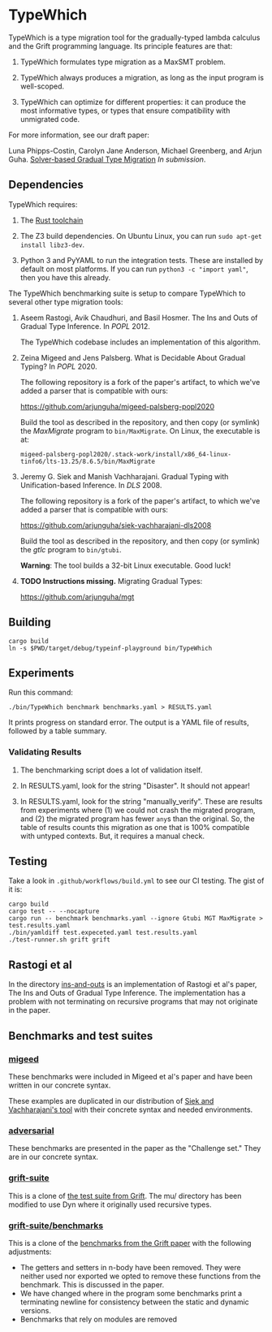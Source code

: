 # TypeWhich

TypeWhich is a type migration tool for the gradually-typed lambda calculus and
the Grift programming language. Its principle features are that:

1. TypeWhich formulates type migration as a MaxSMT problem.

2. TypeWhich always produces a migration, as long as the input program is
   well-scoped.

3. TypeWhich can optimize for different properties: it can produce the most
   informative types, or types that ensure compatibility with unmigrated code.

For more information, see our draft paper:

Luna Phipps-Costin, Carolyn Jane Anderson, Michael Greenberg, and Arjun Guha.
[Solver-based Gradual Type Migration](https://khoury.northeastern.edu/~arjunguha/main/papers/2021-typewhich.html) 
*In submission*.


## Dependencies

TypeWhich requires:

1. The [Rust toolchain](https://rustup.rs/)

2. The Z3 build dependencies. On Ubuntu Linux, you can run
   `sudo apt-get install libz3-dev`.

2. Python 3 and PyYAML to run the integration tests. These are installed by
   default on most platforms. If you can run `python3 -c "import yaml"`, then
   you have this already.

The TypeWhich benchmarking suite is setup to compare TypeWhich to several
other type migration tools:

1. Aseem Rastogi, Avik Chaudhuri, and Basil Hosmer.
   The Ins and Outs of Gradual Type Inference. In *POPL* 2012.

   The TypeWhich codebase includes an implementation of this algorithm.


3. Zeina Migeed and Jens Palsberg. What is Decidable About Gradual Typing?
   In *POPL* 2020.

   The following repository is a fork of the paper's artifact, to which we've
   added a parser that is compatible with ours:

   https://github.com/arjunguha/migeed-palsberg-popl2020

   Build the tool as described in the repository, and then copy (or symlink)
   the *MaxMigrate* program to `bin/MaxMigrate`. On Linux, the executable is at:

   `migeed-palsberg-popl2020/.stack-work/install/x86_64-linux-tinfo6/lts-13.25/8.6.5/bin/MaxMigrate`

4. Jeremy G. Siek and Manish Vachharajani. Gradual Typing with Unification-based
   Inference. In *DLS* 2008.

   The following repository is a fork of the paper's artifact, to which we've
   added a parser that is compatible with ours:

   https://github.com/arjunguha/siek-vachharajani-dls2008

   Build the tool as described in the repository, and then copy (or symlink)
   the *gtlc* program to `bin/gtubi`.

   **Warning**: The tool builds a 32-bit Linux executable. Good luck!

5. **TODO Instructions missing.** Migrating Gradual Types:
   
   https://github.com/arjunguha/mgt

## Building

```
cargo build
ln -s $PWD/target/debug/typeinf-playground bin/TypeWhich
```

## Experiments

Run this command:

```
./bin/TypeWhich benchmark benchmarks.yaml > RESULTS.yaml
```

It prints progress on standard error. The output is a YAML file of results,
followed by a table summary. 

### Validating Results

1. The benchmarking script does a lot of validation itself.

2. In RESULTS.yaml, look for the string "Disaster". It should not appear!

3. In RESULTS.yaml, look for the string "manually_verify". These are results
   from experiments where (1) we could not crash the migrated program, and
   (2) the migrated program has fewer `any`s than the original. So, the
   table of results counts this migration as one that is 100% compatible with
   untyped contexts. But, it requires a manual check.

## Testing

Take a look in `.github/workflows/build.yml` to see our CI
testing. The gist of it is:

```
cargo build
cargo test -- --nocapture
cargo run -- benchmark benchmarks.yaml --ignore Gtubi MGT MaxMigrate > test.results.yaml
./bin/yamldiff test.expeceted.yaml test.results.yaml
./test-runner.sh grift grift
```

## Rastogi et al

In the directory [ins-and-outs](ins-and-outs/) is an implementation of Rastogi
et al's paper, The Ins and Outs of Gradual Type Inference. The implementation
has a problem with not terminating on recursive programs that may not originate
in the paper.

## Benchmarks and test suites

### [migeed](migeed)

These benchmarks were included in Migeed et al's paper and have been written in
our concrete syntax.

These examples are duplicated in our distribution of [Siek and Vachharajani's
tool](https://github.com/arjunguha/siek-vachharajani-dls2008) with their
concrete syntax and needed environments.

### [adversarial](adversarial)

These benchmarks are presented in the paper as the "Challenge set." They are in
our concrete syntax.

### [grift-suite](grift-suite)

This is a clone of [the test suite from
Grift](https://github.com/Gradual-Typing/Grift/tree/master/tests/suite). The
mu/ directory has been modified to use Dyn where it originally used recursive
types.

### [grift-suite/benchmarks](grift-suite/benchmarks)

This is a clone of the [benchmarks from the Grift
paper](https://github.com/Gradual-Typing/benchmarks) with the following
adjustments:

- The getters and setters in n-body have been removed. They were neither used
nor exported we opted to remove these functions from the benchmark. This is
discussed in the paper.
- We have changed where in the program some benchmarks print a terminating
newline for consistency between the static and dynamic versions.
- Benchmarks that rely on modules are removed
